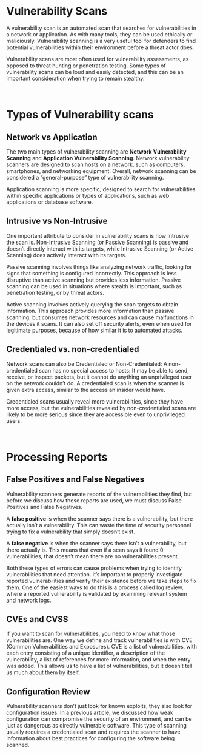 # Vulnerability Scans
A vulnerability scan is an automated scan that searches for vulnerabilities in a network or application. As with many tools, they can be used ethically or maliciously. Vulnerability scanning is a very useful tool for defenders to find potential vulnerabilities within their environment before a threat actor does.

Vulnerability scans are most often used for vulnerability assessments, as opposed to threat hunting or penetration testing. Some types of vulnerability scans can be loud and easily detected, and this can be an important consideration when trying to remain stealthy.

<br>

# Types of Vulnerability scans

## **Network vs Application**
The two main types of vulnerability scanning are **Network Vulnerability Scanning** and **Application Vulnerability Scanning**. Network vulnerability scanners are designed to scan hosts on a network, such as computers, smartphones, and networking equipment. Overall, network scanning can be considered a “general-purpose” type of vulnerability scanning.

Application scanning is more specific, designed to search for vulnerabilities within specific applications or types of applications, such as web applications or database software.

## Intrusive vs Non-Intrusive
One important attribute to consider in vulnerability scans is how Intrusive the scan is. Non-Intrusive Scanning (or Passive Scanning) is passive and doesn’t directly interact with its targets, while Intrusive Scanning (or Active Scanning) does actively interact with its targets.

Passive scanning involves things like analyzing network traffic, looking for signs that something is configured incorrectly. This approach is less disruptive than active scanning but provides less information. Passive scanning can be used in situations where stealth is important, such as penetration testing, or by threat actors.

Active scanning involves actively querying the scan targets to obtain information. This approach provides more information than passive scanning, but consumes network resources and can cause malfunctions in the devices it scans. It can also set off security alerts, even when used for legitimate purposes, because of how similar it is to automated attacks.

## **Credentialed vs. non-credentialed**
Network scans can also be Credentialed or Non-Credentialed: A non-credentialed scan has no special access to hosts: It may be able to send, receive, or inspect packets, but it cannot do anything an unprivileged user on the network couldn’t do. A credentialed scan is when the scanner is given extra access, similar to the access an insider would have.

Credentialed scans usually reveal more vulnerabilities, since they have more access, but the vulnerabilities revealed by non-credentialed scans are likely to be more serious since they are accessible even to unprivileged users.

<br>

# Processing Reports

## **False Positives and False Negatives**
Vulnerability scanners generate reports of the vulnerabilities they find, but before we discuss how these reports are used, we must discuss False Positives and False Negatives.

A **false positive** is when the scanner says there is a vulnerability, but there actually isn’t a vulnerability. This can waste the time of security personnel trying to fix a vulnerability that simply doesn’t exist.

A **false negative** is when the scanner says there isn’t a vulnerability, but there actually is. This means that even if a scan says it found 0 vulnerabilities, that doesn’t mean there are no vulnerabilities present.

Both these types of errors can cause problems when trying to identify vulnerabilities that need attention. It’s important to properly investigate reported vulnerabilities and verify their existence before we take steps to fix them. One of the easiest ways to do this is a process called log review, where a reported vulnerability is validated by examining relevant system and network logs.

## **CVEs and CVSS**
If you want to scan for vulnerabilities, you need to know what those vulnerabilities are. One way we define and track vulnerabilities is with CVE (Common Vulnerabilities and Exposures). CVE is a list of vulnerabilities, with each entry consisting of a unique identifier, a description of the vulnerability, a list of references for more information, and when the entry was added. This allows us to have a list of vulnerabilities, but it doesn’t tell us much about them by itself.

## **Configuration Review**
Vulnerability scanners don’t just look for known exploits, they also look for configuration issues. In a previous article, we discussed how weak configuration can compromise the security of an environment, and can be just as dangerous as directly vulnerable software. This type of scanning usually requires a credentialed scan and requires the scanner to have information about best practices for configuring the software being scanned.
